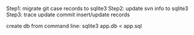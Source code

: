 Step1: migrate git case records to sqlite3
Step2: update svn info to sqlite3
Step3: trace update commit insert/update records


create db from command line: sqlite3 app.db < app.sql
